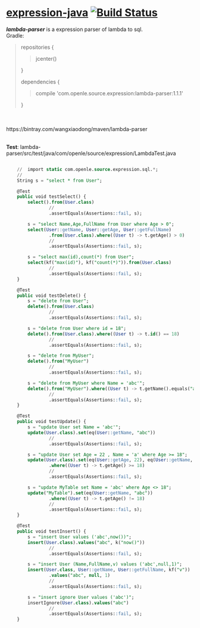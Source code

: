 # [expression-java](https://github.com/iwangxiaodong/expression-java) [![Build Status](https://travis-ci.org/iwangxiaodong/expression-java.svg?branch=master)](https://travis-ci.org/iwangxiaodong/expression-java)

***lambda-parser*** is a expression parser of lambda to sql.
<br />
Gradle:
<br />
> repositories {
> 
> > jcenter()
> 
> }
> 
> dependencies {
>
> > compile 'com.openle.source.expression:lambda-parser:1.1.1'
>
> }
<br />
<br />
    https://bintray.com/wangxiaodong/maven/lambda-parser
<br />
<br />

**Test**: lambda-parser/src/test/java/com/openle/source/expression/LambdaTest.java
```sql

    //  import static com.openle.source.expression.sql.*; 
    //
    String s = "select * from User";

    @Test
    public void testSelect() {
        select().from(User.class)
                //
                .assertEquals(Assertions::fail, s);

        s = "select Name,Age,FullName from User where Age > 0";
        select(User::getName, User::getAge, User::getFullName)
                .from(User.class).where((User t) -> t.getAge() > 0)
                //
                .assertEquals(Assertions::fail, s);

        s = "select max(id),count(*) from User";
        select(kf("max(id)"), kf("count(*)")).from(User.class)
                //
                .assertEquals(Assertions::fail, s);
    }

    @Test
    public void testDelete() {
        s = "delete from User";
        delete().from(User.class)
                //
                .assertEquals(Assertions::fail, s);

        s = "delete from User where id = 18";
        delete().from(User.class).where((User t) -> t.id() == 18)
                //
                .assertEquals(Assertions::fail, s);

        s = "delete from MyUser";
        delete().from("MyUser")
                //
                .assertEquals(Assertions::fail, s);

        s = "delete from MyUser where Name = 'abc'";
        delete().from("MyUser").where((User t) -> t.getName().equals("abc"))
                //
                .assertEquals(Assertions::fail, s);
    }

    @Test
    public void testUpdate() {
        s = "update User set Name = 'abc'";
        update(User.class).set(eq(User::getName, "abc"))
                //
                .assertEquals(Assertions::fail, s);

        s = "update User set Age = 22 , Name = 'a' where Age >= 18";
        update(User.class).set(eq(User::getAge, 22), eq(User::getName, "a"))
                .where((User t) -> t.getAge() >= 18)
                //
                .assertEquals(Assertions::fail, s);

        s = "update MyTable set Name = 'abc' where Age <> 18";
        update("MyTable").set(eq(User::getName, "abc"))
                .where((User t) -> t.getAge() != 18)
                //
                .assertEquals(Assertions::fail, s);
    }

    @Test
    public void testInsert() {
        s = "insert User values ('abc',now())";
        insert(User.class).values("abc", k("now()"))
                //
                .assertEquals(Assertions::fail, s);

        s = "insert User (Name,FullName,v) values ('abc',null,1)";
        insert(User.class, User::getName, User::getFullName, kf("v"))
                .values("abc", null, 1)
                //
                .assertEquals(Assertions::fail, s);

        s = "insert ignore User values ('abc')";
        insertIgnore(User.class).values("abc")
                //
                .assertEquals(Assertions::fail, s);
    }


```
